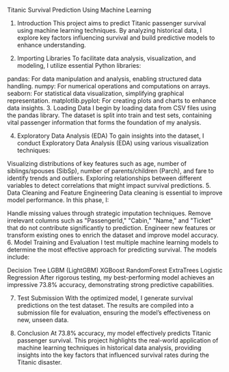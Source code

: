Titanic Survival Prediction Using Machine Learning

1. Introduction
This project aims to predict Titanic passenger survival using machine learning techniques. By analyzing historical data, I explore key factors influencing survival and build predictive models to enhance understanding.

2. Importing Libraries
To facilitate data analysis, visualization, and modeling, I utilize essential Python libraries:

pandas: For data manipulation and analysis, enabling structured data handling.
numpy: For numerical operations and computations on arrays.
seaborn: For statistical data visualization, simplifying graphical representation.
matplotlib.pyplot: For creating plots and charts to enhance data insights.
3. Loading Data
I begin by loading data from CSV files using the pandas library. The dataset is split into train and test sets, containing vital passenger information that forms the foundation of my analysis.

4. Exploratory Data Analysis (EDA)
To gain insights into the dataset, I conduct Exploratory Data Analysis (EDA) using various visualization techniques:

Visualizing distributions of key features such as age, number of siblings/spouses (SibSp), number of parents/children (Parch), and fare to identify trends and outliers.
Exploring relationships between different variables to detect correlations that might impact survival predictions.
5. Data Cleaning and Feature Engineering
Data cleaning is essential to improve model performance. In this phase, I:

Handle missing values through strategic imputation techniques.
Remove irrelevant columns such as "PassengerId," "Cabin," "Name," and "Ticket" that do not contribute significantly to prediction.
Engineer new features or transform existing ones to enrich the dataset and improve model accuracy.
6. Model Training and Evaluation
I test multiple machine learning models to determine the most effective approach for predicting survival. The models include:

Decision Tree
LGBM (LightGBM)
XGBoost
RandomForest
ExtraTrees
Logistic Regression
After rigorous testing, my best-performing model achieves an impressive 73.8% accuracy, demonstrating strong predictive capabilities.

7. Test Submission
With the optimized model, I generate survival predictions on the test dataset. The results are compiled into a submission file for evaluation, ensuring the model’s effectiveness on new, unseen data.

8. Conclusion
At 73.8% accuracy, my model effectively predicts Titanic passenger survival. This project highlights the real-world application of machine learning techniques in historical data analysis, providing insights into the key factors that influenced survival rates during the Titanic disaster.

